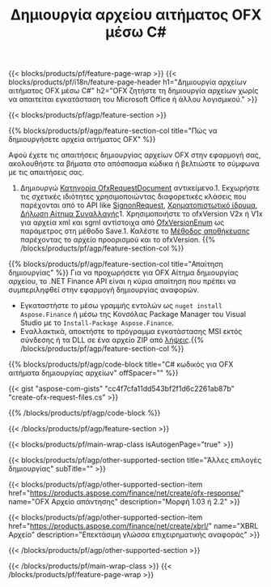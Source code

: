 ﻿---
title: Δημιουργία αρχείου αιτήματος OFX μέσω C#
description: Δείγμα κώδικα για τη δημιουργία αρχείου αιτήματος OFX. Χρησιμοποιήστε API παράδειγμα κώδικα για τη δημιουργία αρχείων αιτημάτων παρτίδας OFX εντός εφαρμογών που βασίζονται σε .NET. 
url: /el/net/create/ofx-request/
family: finance
platformtag: net
feature: create
informat: OFX Request
outformat: 
otherformats: OFX Response
---
{{< blocks/products/pf/feature-page-wrap >}}
{{< blocks/products/pf/i18n/feature-page-header h1="Δημιουργία αρχείων αιτήματος OFX μέσω C#" h2="OFX ζητήστε τη δημιουργία αρχείων χωρίς να απαιτείται εγκατάσταση του Microsoft Office ή άλλου λογισμικού." >}}

{{< blocks/products/pf/agp/feature-section >}}

{{% blocks/products/pf/agp/feature-section-col title="Πώς να δημιουργήσετε αρχεία αιτήματος OFX" %}}

Αφού έχετε τις απαιτήσεις δημιουργίας αρχείων OFX στην εφαρμογή σας, ακολουθήστε τα βήματα στο απόσπασμα κώδικα ή βελτιώστε το σύμφωνα με τις απαιτήσεις σας.

1. Δημιουργώ [Κατηγορία OfxRequestDocument](https://apireference.aspose.com/finance/net/aspose.finance.ofx/ofxrequestdocument) αντικείμενο.1. Εκχωρήστε τις σχετικές ιδιότητες χρησιμοποιώντας διαφορετικές κλάσεις που παρέχονται από το API like [SignonRequest](https://apireference.aspose.com/finance/net/aspose.finance.ofx.signon/signonrequest), [Χρηματοπιστωτικό ίδρυμα](https://apireference.aspose.com/finance/net/aspose.finance.ofx.signon/financialinstitution), [Δήλωση Αίτημα Συναλλαγής](https://apireference.aspose.com/finance/net/aspose.finance.ofx.bank/statementtransactionrequest)1. Χρησιμοποιήστε το ofxVersion V2x ή V1x για αρχεία xml και sgml αντίστοιχα από [OfxVersionEnum](https://apireference.aspose.com/finance/net/aspose.finance.ofx/ofxversionenum) ως παράμετρος στη μέθοδο Save.1. Καλέστε το [Μέθοδος αποθήκευσης](https://apireference.aspose.com/finance/net/aspose.finance.ofx/ofxrequestdocument/methods/save) παρέχοντας το αρχείο προορισμού και το ofxVersion.
{{% /blocks/products/pf/agp/feature-section-col %}}

{{% blocks/products/pf/agp/feature-section-col title="Απαίτηση δημιουργίας" %}}
Για να προχωρήσετε για OFX Αίτημα δημιουργίας αρχείου, το .NET Finance API είναι η κύρια απαίτηση που πρέπει να συμπεριληφθεί στην εφαρμογή δημιουργίας αναφορών. 
- Εγκαταστήστε το μέσω γραμμής εντολών ως ```nuget install Aspose.Finance``` ή μέσω της Κονσόλας Package Manager του Visual Studio με το ```Install-Package Aspose.Finance```.
- Εναλλακτικά, αποκτήστε το πρόγραμμα εγκατάστασης MSI εκτός σύνδεσης ή τα DLL σε ένα αρχείο ZIP από [λήψεις](https://downloads.aspose.com/finance/net).{{% /blocks/products/pf/agp/feature-section-col %}}

{{% blocks/products/pf/agp/code-block title="C# κωδικός για OFX αιτήματα δημιουργίας αρχείων" offSpacer="" %}}

{{< gist "aspose-com-gists" "cc4f7cfa11dd543bf2f1d6c2261ab87b" "create-ofx-request-files.cs" >}}

{{% /blocks/products/pf/agp/code-block %}}

{{< /blocks/products/pf/agp/feature-section >}}

{{< blocks/products/pf/main-wrap-class isAutogenPage="true" >}}

{{< blocks/products/pf/agp/other-supported-section title="Άλλες επιλογές δημιουργίας" subTitle="" >}}

{{< blocks/products/pf/agp/other-supported-section-item href="https://products.aspose.com/finance/net/create/ofx-response/" name="OFX Αρχείο απάντησης" description="Μορφή 1.03 ή 2.2" >}}

{{< blocks/products/pf/agp/other-supported-section-item href="https://products.aspose.com/finance/net/create/xbrl/" name="XBRL Αρχείο" description="Επεκτάσιμη γλώσσα επιχειρηματικής αναφοράς" >}}


{{< /blocks/products/pf/agp/other-supported-section >}}

{{< /blocks/products/pf/main-wrap-class >}}
{{< /blocks/products/pf/feature-page-wrap >}}